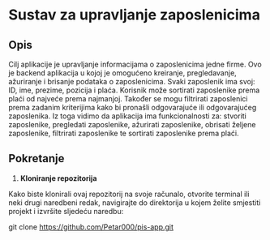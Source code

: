# Sustav za upravljanje zaposlenicima

## Opis

Cilj aplikacije je upravljanje informacijama o zaposlenicima jedne firme. Ovo je backend aplikacija u kojoj je omogućeno kreiranje, pregledavanje, ažuriranje i brisanje podataka o zaposlenicima. Svaki zaposlenik ima svoj: ID, ime, prezime, pozicija i plaća. Korisnik može sortirati zaposlenike prema plaći od najveće prema najmanjoj. Također se mogu filtrirati zaposlenici prema zadanim kriterijima kako bi pronašli odgovarajuće ili odgovarajućeg zaposlenika. Iz toga vidimo da aplikacija ima funkcionalnosti za: stvoriti zaposlenike, pregledati zaposlenike, ažurirati zaposlenike, obrisati željene zaposlenike, filtrirati zaposlenike te sortirati zaposlenike prema plaći.

## Pokretanje

1. **Kloniranje repozitorija**

Kako biste klonirali ovaj repozitorij na svoje računalo, otvorite terminal ili neki drugi naredbeni redak, navigirajte do direktorija u kojem želite smjestiti projekt i izvršite sljedeću naredbu:

git clone https://github.com/Petar000/pis-app.git
